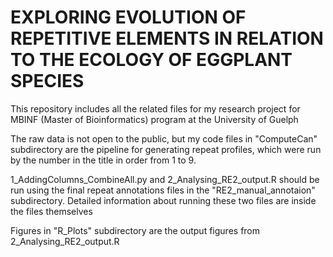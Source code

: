 # EXPLORING EVOLUTION OF REPETITIVE ELEMENTS IN RELATION TO THE ECOLOGY OF EGGPLANT SPECIES

This repository includes all the related files for my research project for MBINF (Master of Bioinformatics) program at the University of Guelph

The raw data is not open to the public, but my code files in "ComputeCan" subdirectory are the pipeline for generating repeat profiles, which were run by the number in the title in order from 1 to 9. 

1_AddingColumns_CombineAll.py and 2_Analysing_RE2_output.R should be run using the final repeat annotations files in the "RE2_manual_annotaion" subdirectory. Detailed information about running these two files are inside the files themselves

Figures in "R_Plots" subdirectory are the output figures from 2_Analysing_RE2_output.R
